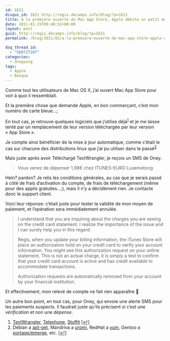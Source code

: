 ```yaml
---
id: 1621
disqus_id: 1621 http://regis.decamps.info/blog/?p=1621
title: A la première ouverte de Mac App Store, Apple débite un petit montant
date: 2011-01-15T09:40:52+00:00
layout: post
guid: http://regis.decamps.info/blog/?p=1621
permalink: /blog/2011/01/a-la-premiere-ouverte-de-mac-app-store-apple-debite-un-petit-montant/

dsq_thread_id:
  - "560727287"
categories:
  - Shopping
tags:
  - Apple
  - Banque
---
```

Comme tout les utilisateurs de Mac OS X, j’ai ouvert Mac App Store pour voir à quoi il ressemblait.

Et la première chose que demande Apple, en bon commerçant, c’est mon numéro de carte bleue…;

En tout cas, je retrouve quelques logiciels que j’utilise déjà<sup><a href="#footnote_0_1621" id="identifier_0_1621" class="footnote-link footnote-identifier-link" title="TextWrangler, Telephone, Stuffit">1</a></sup> et je me laisse tenté par un remplacement de leur version téléchargée par leur version « App Store ».

Je compte ainsi bénéficier de la mise à jour automatique, comme c’était le cas sur chacune des distributions linux que j’ai pu utiliser dans le passé<sup><a href="#footnote_1_1621" id="identifier_1_1621" class="footnote-link footnote-identifier-link" title="Debian a apt-get, Mandriva a urpmi, RedHat a yum, Gentoo a portage/emerge, etc.">2</a></sup>

Mais juste après avoir Téléchargé TextWrangler, je reçois un SMS de Oney.

> Vous venez de dépenser 1,98€ chez ITUNES-EURO Luxemeborg

Hein? pardon? Je relis les conditions générales, au cas que je serais passé à côté de frais d’activation du compte, de frais de téléchargement (même pour des applis gratuites…;), mais il n’y a décidément rien. Je contacte donc le support client.

Voici leur réponse: c’était juste pour tester la validité de mon moyen de paiement, et l’opération sera immédiatement annulée.

> I understand that you are inquiring about the charges you are seeing on the credit card statement. I realize the importance of the issue and I can surely help you in this regard.
> 
> Regis, when you update your billing information, the iTunes Store will place an authorization hold on your credit card to verify your account information. You might see this authorization request on your online statement. This is not an actual charge, it is simply a test to confirm that your credit card account is active and has credit available to accommodate transactions.
> 
> Authorization requests are automatically removed from your account by your financial institution.

Et effectivement, mon relevé de compte ne fait rien apparaître 🙂

Un autre bon point, en tout cas, pour Oney, qui envoie une alerte SMS pour les paiements suspects. Il faudrait juste qu’ils précisent si c’est une _vérification_ et non une _dépense_.

<ol class="footnotes">
  <li id="footnote_0_1621" class="footnote">
    <a href="http://www.barebones.com/products/textwrangler/">TextWrangler</a>, <a href="http://code.google.com/p/telephone/">Telephone</a>, <a href="http://www.stuffit.com/mac-expander.html">Stuffit</a> [<a href="#identifier_0_1621" class="footnote-link footnote-back-link">&#8617;</a>]
  </li>
  <li id="footnote_1_1621" class="footnote">
    Debian a <a href="http://www.debian.org/doc/manuals/apt-howto/">apt-get</a>, Mandriva a <a href="http://wiki.mandriva.com/fr/Installer_et_supprimer_des_logiciels">urpmi</a>, RedHat a <a href="https://access.redhat.com/kb/docs/DOC-9935">yum</a>, Gentoo a <a href="http://www.gentoo.org/doc/en/handbook/handbook-x86.xml?part=2&#038;chap=1">portage/emerge</a>, etc. [<a href="#identifier_1_1621" class="footnote-link footnote-back-link">&#8617;</a>]
  </li>
</ol>
